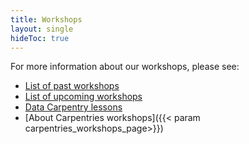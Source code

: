 ```yaml
---
title: Workshops
layout: single
hideToc: true
---
```


For more information about our workshops, please see: 

* [List of past workshops](/workshops/workshops-past)
* [List of upcoming workshops](/workshops/workshops-upcoming)
* [Data Carpentry lessons](/lessons)
* [About Carpentries workshops]({{< param carpentries_workshops_page>}})